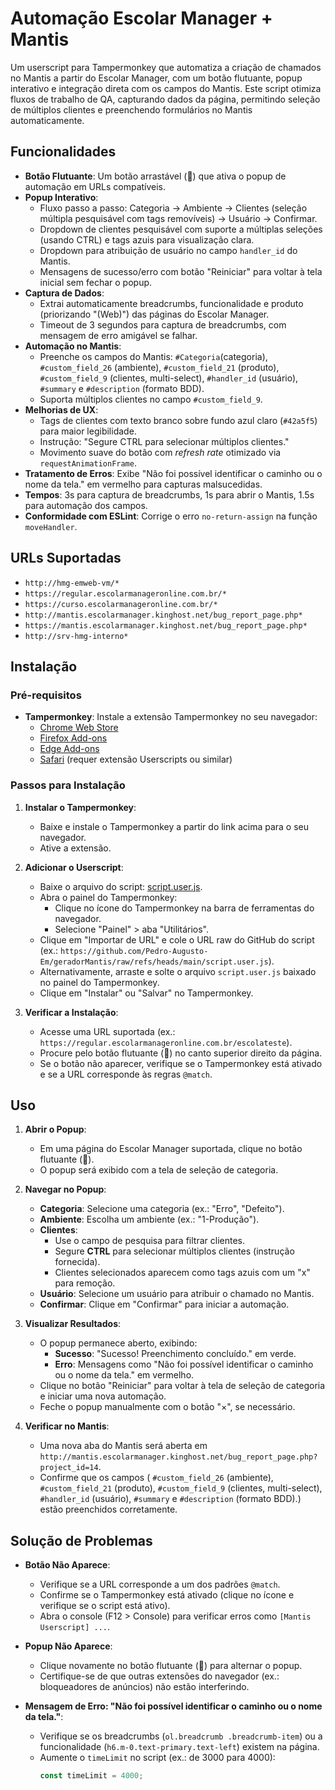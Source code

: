 # Automação Escolar Manager + Mantis

Um userscript para Tampermonkey que automatiza a criação de chamados no Mantis a partir do Escolar Manager, com um botão flutuante, popup interativo e integração direta com os campos do Mantis. Este script otimiza fluxos de trabalho de QA, capturando dados da página, permitindo seleção de múltiplos clientes e preenchendo formulários no Mantis automaticamente.

## Funcionalidades

- **Botão Flutuante**: Um botão arrastável (🦉) que ativa o popup de automação em URLs compatíveis.
- **Popup Interativo**:
  - Fluxo passo a passo: Categoria → Ambiente → Clientes (seleção múltipla pesquisável com tags removíveis) → Usuário → Confirmar.
  - Dropdown de clientes pesquisável com suporte a múltiplas seleções (usando CTRL) e tags azuis para visualização clara.
  - Dropdown para atribuição de usuário no campo `handler_id` do Mantis.
  - Mensagens de sucesso/erro com botão "Reiniciar" para voltar à tela inicial sem fechar o popup.
- **Captura de Dados**:
  - Extrai automaticamente breadcrumbs, funcionalidade e produto (priorizando "(Web)") das páginas do Escolar Manager.
  - Timeout de 3 segundos para captura de breadcrumbs, com mensagem de erro amigável se falhar.
- **Automação no Mantis**:
  - Preenche os campos do Mantis: `#Categoria`(categoria), `#custom_field_26` (ambiente), `#custom_field_21` (produto), `#custom_field_9` (clientes, multi-select), `#handler_id` (usuário), `#summary` e `#description` (formato BDD).
  - Suporta múltiplos clientes no campo `#custom_field_9`.
- **Melhorias de UX**:
  - Tags de clientes com texto branco sobre fundo azul claro (`#42a5f5`) para maior legibilidade.
  - Instrução: "Segure CTRL para selecionar múltiplos clientes."
  - Movimento suave do botão com *refresh rate* otimizado via `requestAnimationFrame`.
- **Tratamento de Erros**: Exibe "Não foi possível identificar o caminho ou o nome da tela." em vermelho para capturas malsucedidas.
- **Tempos**: 3s para captura de breadcrumbs, 1s para abrir o Mantis, 1.5s para automação dos campos.
- **Conformidade com ESLint**: Corrige o erro `no-return-assign` na função `moveHandler`.

## URLs Suportadas
- `http://hmg-emweb-vm/*`
- `https://regular.escolarmanageronline.com.br/*`
- `https://curso.escolarmanageronline.com.br/*`
- `http://mantis.escolarmanager.kinghost.net/bug_report_page.php*`
- `https://mantis.escolarmanager.kinghost.net/bug_report_page.php*`
- `http://srv-hmg-interno*`

## Instalação

### Pré-requisitos
- **Tampermonkey**: Instale a extensão Tampermonkey no seu navegador:
  - [Chrome Web Store](https://chrome.google.com/webstore/detail/tampermonkey/dhdgffkkebhmkfjojejmpbldmpobfkfo)
  - [Firefox Add-ons](https://addons.mozilla.org/pt-BR/firefox/addon/tampermonkey/)
  - [Edge Add-ons](https://microsoftedge.microsoft.com/addons/detail/tampermonkey/iikmkjmpaadaobahmlepeloendndfphd)
  - [Safari](https://tampermonkey.net/?browser=safari) (requer extensão Userscripts ou similar)

### Passos para Instalação
1. **Instalar o Tampermonkey**:
   - Baixe e instale o Tampermonkey a partir do link acima para o seu navegador.
   - Ative a extensão.

2. **Adicionar o Userscript**:
   - Baixe o arquivo do script: [script.user.js](https://github.com/Pedro-Augusto-Em/geradorMantis/raw/refs/heads/main/script.user.js).
   - Abra o painel do Tampermonkey:
     - Clique no ícone do Tampermonkey na barra de ferramentas do navegador.
     - Selecione "Painel" > aba "Utilitários".
   - Clique em "Importar de URL" e cole o URL raw do GitHub do script (ex.: `https://github.com/Pedro-Augusto-Em/geradorMantis/raw/refs/heads/main/script.user.js`).
   - Alternativamente, arraste e solte o arquivo `script.user.js` baixado no painel do Tampermonkey.
   - Clique em "Instalar" ou "Salvar" no Tampermonkey.

3. **Verificar a Instalação**:
   - Acesse uma URL suportada (ex.: `https://regular.escolarmanageronline.com.br/escolateste`).
   - Procure pelo botão flutuante (🦉) no canto superior direito da página.
   - Se o botão não aparecer, verifique se o Tampermonkey está ativado e se a URL corresponde às regras `@match`.

## Uso

1. **Abrir o Popup**:
   - Em uma página do Escolar Manager suportada, clique no botão flutuante (🦉).
   - O popup será exibido com a tela de seleção de categoria.

2. **Navegar no Popup**:
   - **Categoria**: Selecione uma categoria (ex.: "Erro", "Defeito").
   - **Ambiente**: Escolha um ambiente (ex.: "1-Produção").
   - **Clientes**:
     - Use o campo de pesquisa para filtrar clientes.
     - Segure **CTRL** para selecionar múltiplos clientes (instrução fornecida).
     - Clientes selecionados aparecem como tags azuis com um "x" para remoção.
   - **Usuário**: Selecione um usuário para atribuir o chamado no Mantis.
   - **Confirmar**: Clique em "Confirmar" para iniciar a automação.

3. **Visualizar Resultados**:
   - O popup permanece aberto, exibindo:
     - **Sucesso**: "Sucesso! Preenchimento concluído." em verde.
     - **Erro**: Mensagens como "Não foi possível identificar o caminho ou o nome da tela." em vermelho.
   - Clique no botão "Reiniciar" para voltar à tela de seleção de categoria e iniciar uma nova automação.
   - Feche o popup manualmente com o botão "×", se necessário.

4. **Verificar no Mantis**:
   - Uma nova aba do Mantis será aberta em `http://mantis.escolarmanager.kinghost.net/bug_report_page.php?project_id=14`.
   - Confirme que os campos ( `#custom_field_26` (ambiente), `#custom_field_21` (produto), `#custom_field_9` (clientes, multi-select), `#handler_id` (usuário), `#summary` e `#description` (formato BDD).) estão preenchidos corretamente.

## Solução de Problemas

- **Botão Não Aparece**:
  - Verifique se a URL corresponde a um dos padrões `@match`.
  - Confirme se o Tampermonkey está ativado (clique no ícone e verifique se o script está ativo).
  - Abra o console (F12 > Console) para verificar erros como `[Mantis Userscript] ...`.

- **Popup Não Aparece**:
  - Clique novamente no botão flutuante (🦉) para alternar o popup.
  - Certifique-se de que outras extensões do navegador (ex.: bloqueadores de anúncios) não estão interferindo.

- **Mensagem de Erro: "Não foi possível identificar o caminho ou o nome da tela."**:
  - Verifique se os breadcrumbs (`ol.breadcrumb .breadcrumb-item`) ou a funcionalidade (`h6.m-0.text-primary.text-left`) existem na página.
  - Aumente o `timeLimit` no script (ex.: de 3000 para 4000):
    ```javascript
    const timeLimit = 4000;
